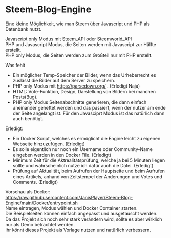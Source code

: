 # Steem-Blog-Engine
Eine kleine Möglichkeit, wie man Steem über Javascript und PHP als Datenbank nutzt.  

Javascript only Modus mit Steem_API oder Steemworld_API  
PHP und Javascript Modus, die Seiten werden mit Javascript zur Hälfte erstellt.  
PHP only Modus, die Seiten werden zum Großteil nur mit PHP erstellt.  

Was fehlt 
* Ein möglicher Temp-Speicher der Bilder, wenn das Urheberrecht es zuslässt die Bilder auf dem Server zu speichern.  
* PHP only Modus mit https://parsedown.org/ . (Erledigt Naja)  
* HTML: Vote-Funktion, Design, Darstellung von Bildern bei manchen Posts(Bug).  
* PHP only Modus Seitenabschnitte generieren, die dann einfach aneinander geheftet werden und das passiert, wenn der nutzer am ende der Seite angelangt ist.  Für den Javasciprt Modus ist das natürlich dann auch benötigt.

Erledigt:
* Ein Docker Script, welches es ermöglicht die Engine leicht zu eigenen Webseite hinzuzufügen. (Erledigt)  
* Es solle eigentlich nur noch ein Username oder Community-Name eingeben werden in den Docker File. (Erledigt)  
* Minimum Zeit für die Aktrealitätsprüfung, welche ja bei 5 Minuten liegen sollte und wahrscheinlich nutze ich dafür auch die Datei. (Erledigt)  
* Prüfung auf Aktualität, beim Aufrufen der Hauptseite und beim Aufrufen eines Artikels, anhand von Zeitstempel der Änderungen und Votes und Comments. (Erledigt) 

Vorschau als Docker:
https://raw.githubusercontent.com/JanisPlayer/Steem-Blog-Engine/main/Docker/entrypoint.sh  
Name eintragen, Modus wählen und Docker Container starten.  
Die Beispielseiten können einfach angepasst und ausgetauscht werden.  
Da das Projekt sich noch sehr stark verändern wird, sollte es aber wirklich nur als Demo betrachtet werden.  
Ihr könnt dieses Projekt als Vorlage nutzen und natürlich verbessern.  
